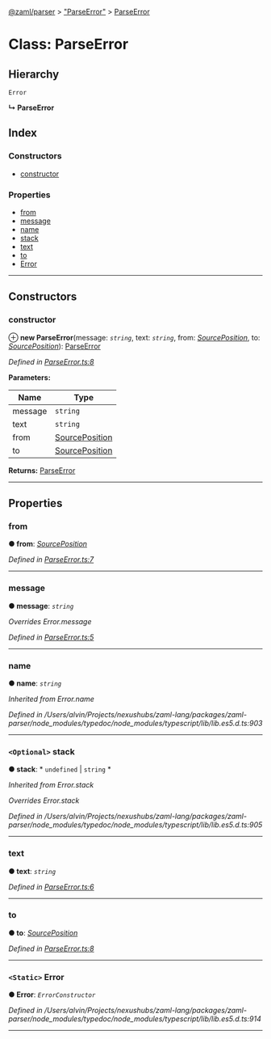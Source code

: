 [@zaml/parser](../README.md) > ["ParseError"](../modules/_parseerror_.md) > [ParseError](../classes/_parseerror_.parseerror.md)

# Class: ParseError

## Hierarchy

 `Error`

**↳ ParseError**

## Index

### Constructors

* [constructor](_parseerror_.parseerror.md#constructor)

### Properties

* [from](_parseerror_.parseerror.md#from)
* [message](_parseerror_.parseerror.md#message)
* [name](_parseerror_.parseerror.md#name)
* [stack](_parseerror_.parseerror.md#stack)
* [text](_parseerror_.parseerror.md#text)
* [to](_parseerror_.parseerror.md#to)
* [Error](_parseerror_.parseerror.md#error)

---

## Constructors

<a id="constructor"></a>

###  constructor

⊕ **new ParseError**(message: *`string`*, text: *`string`*, from: *[SourcePosition](../interfaces/_textstream_.sourceposition.md)*, to: *[SourcePosition](../interfaces/_textstream_.sourceposition.md)*): [ParseError](_parseerror_.parseerror.md)

*Defined in [ParseError.ts:8](https://github.com/nexushubs/zaml-lang/blob/a042eb7/packages/zaml-parser/src/ParseError.ts#L8)*

**Parameters:**

| Name | Type |
| ------ | ------ |
| message | `string` |
| text | `string` |
| from | [SourcePosition](../interfaces/_textstream_.sourceposition.md) |
| to | [SourcePosition](../interfaces/_textstream_.sourceposition.md) |

**Returns:** [ParseError](_parseerror_.parseerror.md)

___

## Properties

<a id="from"></a>

###  from

**● from**: *[SourcePosition](../interfaces/_textstream_.sourceposition.md)*

*Defined in [ParseError.ts:7](https://github.com/nexushubs/zaml-lang/blob/a042eb7/packages/zaml-parser/src/ParseError.ts#L7)*

___
<a id="message"></a>

###  message

**● message**: *`string`*

*Overrides Error.message*

*Defined in [ParseError.ts:5](https://github.com/nexushubs/zaml-lang/blob/a042eb7/packages/zaml-parser/src/ParseError.ts#L5)*

___
<a id="name"></a>

###  name

**● name**: *`string`*

*Inherited from Error.name*

*Defined in /Users/alvin/Projects/nexushubs/zaml-lang/packages/zaml-parser/node_modules/typedoc/node_modules/typescript/lib/lib.es5.d.ts:903*

___
<a id="stack"></a>

### `<Optional>` stack

**● stack**: * `undefined` &#124; `string`
*

*Inherited from Error.stack*

*Overrides Error.stack*

*Defined in /Users/alvin/Projects/nexushubs/zaml-lang/packages/zaml-parser/node_modules/typedoc/node_modules/typescript/lib/lib.es5.d.ts:905*

___
<a id="text"></a>

###  text

**● text**: *`string`*

*Defined in [ParseError.ts:6](https://github.com/nexushubs/zaml-lang/blob/a042eb7/packages/zaml-parser/src/ParseError.ts#L6)*

___
<a id="to"></a>

###  to

**● to**: *[SourcePosition](../interfaces/_textstream_.sourceposition.md)*

*Defined in [ParseError.ts:8](https://github.com/nexushubs/zaml-lang/blob/a042eb7/packages/zaml-parser/src/ParseError.ts#L8)*

___
<a id="error"></a>

### `<Static>` Error

**● Error**: *`ErrorConstructor`*

*Defined in /Users/alvin/Projects/nexushubs/zaml-lang/packages/zaml-parser/node_modules/typedoc/node_modules/typescript/lib/lib.es5.d.ts:914*

___

